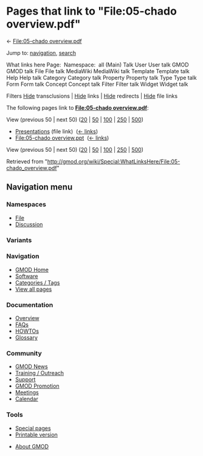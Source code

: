 <div id="mw-page-base" class="noprint">

</div>

<div id="mw-head-base" class="noprint">

</div>

<div id="content" class="mw-body" role="main">

<span id="top"></span>

<div id="mw-js-message" style="display:none;">

</div>



# <span dir="auto">Pages that link to "File:05-chado overview.pdf"</span>

<div id="bodyContent">

<div id="contentSub">

← [File:05-chado
overview.pdf](/wiki/File:05-chado_overview.pdf "File:05-chado overview.pdf")

</div>

<div id="jump-to-nav" class="mw-jump">

Jump to: [navigation](#mw-navigation), [search](#p-search)

</div>

<div id="mw-content-text">

What links here Page:  Namespace:  all (Main) Talk User User talk GMOD
GMOD talk File File talk MediaWiki MediaWiki talk Template Template talk
Help Help talk Category Category talk Property Property talk Type Type
talk Form Form talk Concept Concept talk Filter Filter talk Widget
Widget talk

Filters
[Hide](/mediawiki/index.php?title=Special:WhatLinksHere/File:05-chado_overview.pdf&hidetrans=1 "Special:WhatLinksHere/File:05-chado overview.pdf")
transclusions \|
[Hide](/mediawiki/index.php?title=Special:WhatLinksHere/File:05-chado_overview.pdf&hidelinks=1 "Special:WhatLinksHere/File:05-chado overview.pdf")
links \|
[Hide](/mediawiki/index.php?title=Special:WhatLinksHere/File:05-chado_overview.pdf&hideredirs=1 "Special:WhatLinksHere/File:05-chado overview.pdf")
redirects \|
[Hide](/mediawiki/index.php?title=Special:WhatLinksHere/File:05-chado_overview.pdf&hideimages=1 "Special:WhatLinksHere/File:05-chado overview.pdf")
file links

The following pages link to **[File:05-chado
overview.pdf](/wiki/File:05-chado_overview.pdf "File:05-chado overview.pdf")**:

View (previous 50 \| next 50)
([20](/mediawiki/index.php?title=Special:WhatLinksHere/File:05-chado_overview.pdf&limit=20 "Special:WhatLinksHere/File:05-chado overview.pdf")
\|
[50](/mediawiki/index.php?title=Special:WhatLinksHere/File:05-chado_overview.pdf&limit=50 "Special:WhatLinksHere/File:05-chado overview.pdf")
\|
[100](/mediawiki/index.php?title=Special:WhatLinksHere/File:05-chado_overview.pdf&limit=100 "Special:WhatLinksHere/File:05-chado overview.pdf")
\|
[250](/mediawiki/index.php?title=Special:WhatLinksHere/File:05-chado_overview.pdf&limit=250 "Special:WhatLinksHere/File:05-chado overview.pdf")
\|
[500](/mediawiki/index.php?title=Special:WhatLinksHere/File:05-chado_overview.pdf&limit=500 "Special:WhatLinksHere/File:05-chado overview.pdf"))

- [Presentations](/wiki/Presentations "Presentations") (file link) ‎
  <span class="mw-whatlinkshere-tools">([←
  links](/mediawiki/index.php?title=Special:WhatLinksHere&target=Presentations "Special:WhatLinksHere"))</span>
- [File:05-chado
  overview.ppt](/wiki/File:05-chado_overview.ppt "File:05-chado overview.ppt")
  ‎ <span class="mw-whatlinkshere-tools">([←
  links](/mediawiki/index.php?title=Special:WhatLinksHere&target=File%3A05-chado+overview.ppt "Special:WhatLinksHere"))</span>

View (previous 50 \| next 50)
([20](/mediawiki/index.php?title=Special:WhatLinksHere/File:05-chado_overview.pdf&limit=20 "Special:WhatLinksHere/File:05-chado overview.pdf")
\|
[50](/mediawiki/index.php?title=Special:WhatLinksHere/File:05-chado_overview.pdf&limit=50 "Special:WhatLinksHere/File:05-chado overview.pdf")
\|
[100](/mediawiki/index.php?title=Special:WhatLinksHere/File:05-chado_overview.pdf&limit=100 "Special:WhatLinksHere/File:05-chado overview.pdf")
\|
[250](/mediawiki/index.php?title=Special:WhatLinksHere/File:05-chado_overview.pdf&limit=250 "Special:WhatLinksHere/File:05-chado overview.pdf")
\|
[500](/mediawiki/index.php?title=Special:WhatLinksHere/File:05-chado_overview.pdf&limit=500 "Special:WhatLinksHere/File:05-chado overview.pdf"))

</div>

<div class="printfooter">

Retrieved from
"<http://gmod.org/wiki/Special:WhatLinksHere/File:05-chado_overview.pdf>"

</div>

<div id="catlinks" class="catlinks catlinks-allhidden">

</div>

<div class="visualClear">

</div>

</div>

</div>

<div id="mw-navigation">

## Navigation menu

<div id="mw-head">



<div id="left-navigation">

<div id="p-namespaces" class="vectorTabs" role="navigation"
aria-labelledby="p-namespaces-label">

### Namespaces

- <span id="ca-nstab-image"><a href="/wiki/File:05-chado_overview.pdf" accesskey="c"
  title="View the file page [c]">File</a></span>
- <span id="ca-talk"><a
  href="/mediawiki/index.php?title=File_talk:05-chado_overview.pdf&amp;action=edit&amp;redlink=1"
  accesskey="t"
  title="Discussion about the content page [t]">Discussion</a></span>

</div>

<div id="p-variants" class="vectorMenu emptyPortlet" role="navigation"
aria-labelledby="p-variants-label">

### 

### Variants[](#)

<div class="menu">

</div>

</div>

</div>





</div>

</div>

</div>

<div id="mw-panel">

<div id="p-logo" role="banner">

<a href="/wiki/Main_Page"
style="background-image: url(http://gmod.org/images/GMOD-cogs.png);"
title="Visit the main page"></a>

</div>

<div id="p-Navigation" class="portal" role="navigation"
aria-labelledby="p-Navigation-label">

### Navigation

<div class="body">

- <span id="n-GMOD-Home">[GMOD Home](/wiki/Main_Page)</span>
- <span id="n-Software">[Software](/wiki/GMOD_Components)</span>
- <span id="n-Categories-.2F-Tags">[Categories /
  Tags](/wiki/Categories)</span>
- <span id="n-View-all-pages">[View all
  pages](/wiki/Special:AllPages)</span>

</div>

</div>

<div id="p-Documentation" class="portal" role="navigation"
aria-labelledby="p-Documentation-label">

### Documentation

<div class="body">

- <span id="n-Overview">[Overview](/wiki/Overview)</span>
- <span id="n-FAQs">[FAQs](/wiki/Category:FAQ)</span>
- <span id="n-HOWTOs">[HOWTOs](/wiki/Category:HOWTO)</span>
- <span id="n-Glossary">[Glossary](/wiki/Glossary)</span>

</div>

</div>

<div id="p-Community" class="portal" role="navigation"
aria-labelledby="p-Community-label">

### Community

<div class="body">

- <span id="n-GMOD-News">[GMOD News](/wiki/GMOD_News)</span>
- <span id="n-Training-.2F-Outreach">[Training /
  Outreach](/wiki/Training_and_Outreach)</span>
- <span id="n-Support">[Support](/wiki/Support)</span>
- <span id="n-GMOD-Promotion">[GMOD
  Promotion](/wiki/GMOD_Promotion)</span>
- <span id="n-Meetings">[Meetings](/wiki/Meetings)</span>
- <span id="n-Calendar">[Calendar](/wiki/Calendar)</span>

</div>

</div>

<div id="p-tb" class="portal" role="navigation"
aria-labelledby="p-tb-label">

### Tools

<div class="body">

- <span id="t-specialpages"><a href="/wiki/Special:SpecialPages" accesskey="q"
  title="A list of all special pages [q]">Special pages</a></span>
- <span id="t-print"><a
  href="/mediawiki/index.php?title=Special:WhatLinksHere/File:05-chado_overview.pdf&amp;printable=yes"
  rel="alternate" accesskey="p"
  title="Printable version of this page [p]">Printable version</a></span>

</div>

</div>

</div>

</div>

<div id="footer" role="contentinfo">

- <span id="footer-places-about">[About
  GMOD](/wiki/GMOD:About "GMOD:About")</span>

<!-- -->






</div>
